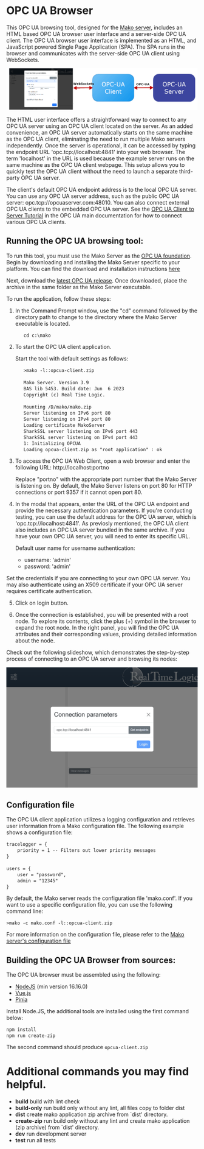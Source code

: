 # OPC UA Browser

This OPC UA browsing tool, designed for the [Mako server](https://makoserver.net/),  includes an HTML based OPC UA browser user interface and a server-side OPC UA client. The OPC UA browser user interface is implemented as an HTML, and JavaScript powered Single Page Application (SPA). The SPA runs in the browser and communicates with the server-side OPC UA client using WebSockets.

![OPC UA Web Client Block Diagram](web-client-opc-ua.png)

The HTML user interface offers a straightforward way to connect to any OPC UA server using an OPC UA client located on the server. As an added convenience, an OPC UA server automatically starts on the same machine as the OPC UA client, eliminating the need to run multiple Mako servers independently.
Once the server is operational, it can be accessed by typing the endpoint URL 'opc.tcp://localhost:4841' into your web browser. The term 'localhost' in the URL is used because the example server runs on the same machine as the OPC UA client webpage. This setup allows you to quickly test the OPC UA client without the need to launch a separate third-party OPC UA server.

The client's default OPC UA endpoint address is to the local OPC UA
server. You can use any OPC UA server address, such as the 
public OPC UA server: opc.tcp://opcuaserver.com:48010. You can also
connect external OPC UA clients to the embedded OPC UA server. See
the [OPC UA Client to Server Tutorial](https://realtimelogic.com/ba/opcua/thirdparty_clients.html)
in the OPC UA main documentation for how to connect various OPC UA
clients.

## Running the OPC UA browsing tool:

To run this tool, you must use the Mako Server as the [OPC UA foundation](https://realtimelogic.com/ba/opcua/index.html). Begin by downloading and installing the Mako Server specific to your platform. You can find the download and installation instructions [here](https://makoserver.net/download/overview/)


Next, download the [latest OPC UA release](https://github.com/RealTimeLogic/opcua-client/releases). Once downloaded, place the archive in the same folder as the Mako Server executable.

To run the application, follow these steps:

1. In the Command Prompt window, use the "cd" command followed by the directory path to change to the directory where the Mako Server executable is located.

   ```
      cd c:\mako
   ```

2. To start the OPC UA client application.

   Start the tool with default settings as follows:
   ```
      >mako -l::opcua-client.zip

      Mako Server. Version 3.9
      BAS lib 5453. Build date: Jun  6 2023
      Copyright (c) Real Time Logic.

      Mounting /D/mako/mako.zip
      Server listening on IPv6 port 80
      Server listening on IPv4 port 80
      Loading certificate MakoServer
      SharkSSL server listening on IPv6 port 443
      SharkSSL server listening on IPv4 port 443
      1: Initializing OPCUA
      Loading opcua-client.zip as "root application" : ok
   ```

3. To access the OPC UA Web Client, open a web browser and enter the following URL: http://localhost:portno

   Replace "portno" with the appropriate port number that the Mako
   Server is listening on. By default, the Mako Server listens on
   port 80 for HTTP connections or port 9357 if it cannot open port 80.

4. In the modal that appears, enter the URL of the OPC UA endpoint
   and provide the necessary authentication parameters. If you're
   conducting testing, you can use the default address for the
   OPC UA server, which is 'opc.tcp://localhost:4841'. As previosly mentioned, the OPC UA client also includes an OPC UA server bundled in the same archive. If you have your own OPC UA server, you will need to
enter its specific URL.

   Default user name for username authentication:
   - username: 'admin'
   - password: 'admin'

Set the credentials if you are connecting to your own OPC UA server. You may also authenticate using an X509 certificate if your OPC UA server requires certificate authentication.

5. Click on login button.

6. Once the connection is established, you will be presented with a root node. To explore its contents, click the plus (+) symbol in the browser to expand the root node. In the right panel, you will find the OPC UA attributes and their corresponding values, providing detailed information about the node.

Check out the following slideshow, which demonstrates the step-by-step process of connecting to an OPC UA server and browsing its nodes:

![OPC UA Web Client Slides](web-client-slides.gif)

## Configuration file

The OPC UA client application utilizes a logging configuration and
retrieves user information from a Mako configuration file. The following example shows a configuration file:

```
tracelogger = {
    priority = 1 -- Filters out lower priority messages
}

users = {
    user = "password",
    admin = "12345"
}
```

By default, the Mako server reads the configuration file 'mako.conf'. If you want to use a specific configuration file, you can use the following command line:

```
>mako -c mako.conf -l::opcua-client.zip
```

For more information on the configuration file, please refer to the [Mako server's configuration file](https://realtimelogic.com/ba/doc/?url=Mako.html#cfgfile)


## Building the OPC UA Browser from sources:

The OPC UA browser must be assembled using the following:
- [NodeJS](https://nodejs.org/) (min version 16.16.0)
- [Vue.js](https://vuejs.org/)
- [Pinia](https://pinia.vuejs.org/)

Install Node.JS, the additional tools are installed using the first command below:

```
npm install
npm run create-zip
```

The second command should produce `opcua-client.zip`

# Additional commands you may find helpful.

- **build** build with lint check
- **build-only** run build only without any lint, all files copy to folder dist
- **dist** create mako application zip archive from `dist' directory.
- **create-zip** run build only without any lint and create mako application (zip archive) from `dist' directory.
- **dev**   run development server
- **test**  run all tests
